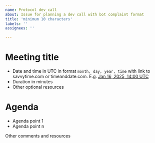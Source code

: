 ```yaml
---
name: Protocol dev call
about: Issue for planning a dev call with bot complaint format 
title: 'minimum 10 characters'
labels: ''
assignees: ''

---
```


# Meeting title 

- Date and time in UTC in format `month, day, year, time` with link to savvytime.com or timeanddate.com. E.g. [Jan 16, 2025, 14:00 UTC](https://savvytime.com/converter/utc/jan-16-2025/2pm)
- Duration in minutes
- Other optional resources 

# Agenda 

- Agenda point 1 
- Agenda point n 

Other comments and resources
